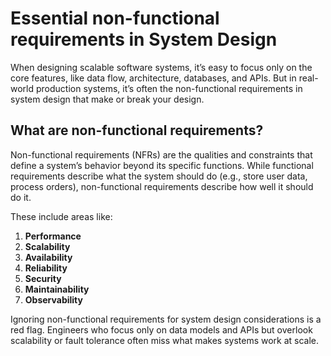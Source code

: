 # Essential non-functional requirements in System Design

When designing scalable software systems, it’s easy to focus only on the core features, like data flow, architecture, databases, and APIs. But in real-world production systems, 
it’s often the non-functional requirements in system design that make or break your design.

## What are non-functional requirements?

Non-functional requirements (NFRs) are the qualities and constraints that define a system’s behavior beyond its specific functions. While functional requirements describe what the system
should do (e.g., store user data, process orders), non-functional requirements describe how well it should do it.

These include areas like:

1. **Performance** 
2. **Scalability** 
3. **Availability** 
4. **Reliability** 
5. **Security** 
6. **Maintainability** 
7. **Observability** 

Ignoring non-functional requirements for system design considerations is a red flag. Engineers who focus only on data models and APIs but overlook scalability or fault tolerance
often miss what makes systems work at scale.



